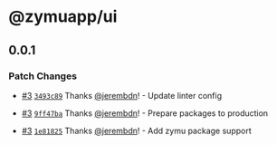 # @zymuapp/ui

## 0.0.1

### Patch Changes

- [#3](https://github.com/zymuapp/root/pull/3) [`3493c89`](https://github.com/zymuapp/root/commit/3493c895430d096609f75fad42d1a9a344f91106) Thanks [@jerembdn](https://github.com/jerembdn)! - Update linter config

- [#3](https://github.com/zymuapp/root/pull/3) [`9ff47ba`](https://github.com/zymuapp/root/commit/9ff47ba3de9ef28cf1cc714da874f37a92b58b04) Thanks [@jerembdn](https://github.com/jerembdn)! - Prepare packages to production

- [#3](https://github.com/zymuapp/root/pull/3) [`1e81825`](https://github.com/zymuapp/root/commit/1e81825ece3f9b09805057f49cd77b7b3b7f5306) Thanks [@jerembdn](https://github.com/jerembdn)! - Add zymu package support
